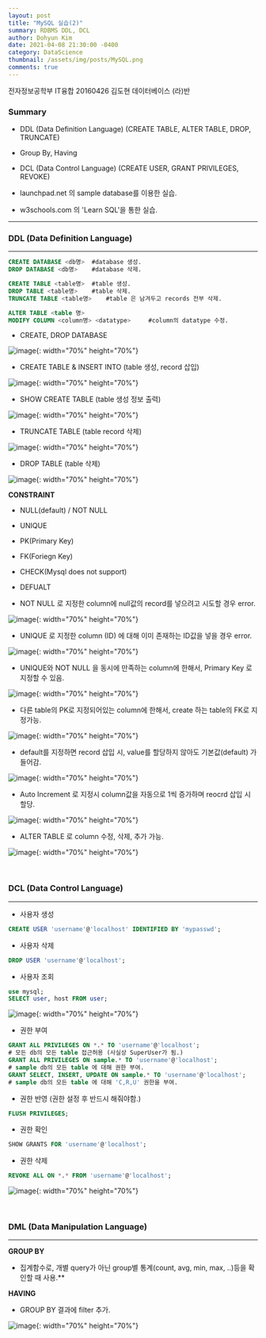 ```yaml
---
layout: post
title: "MySQL 실습(2)"
summary: RDBMS DDL, DCL
author: Dohyun Kim
date: 2021-04-08 21:30:00 -0400
category: DataScience
thumbnail: /assets/img/posts/MySQL.png
comments: true
---
```


전자정보공학부 IT융합
20160426 김도현
데이터베이스 (라)반

### Summary


- DDL (Data Definition Language) (CREATE TABLE, ALTER TABLE, DROP, TRUNCATE)

- Group By, Having

- DCL (Data Control Language) (CREATE USER, GRANT PRIVILEGES, REVOKE)

- launchpad.net 의 sample database를 이용한 실습.

- w3schools.com 의 'Learn SQL'을 통한 실습.

---


### DDL (Data Definition Language)
---

```sql
CREATE DATABASE <db명>  #database 생성.
DROP DATABASE <db명>    #database 삭제.

CREATE TABLE <table명>  #table 생성.
DROP TABLE <table명>    #table 삭제.
TRUNCATE TABLE <table명>    #table 은 남겨두고 records 전부 삭제.

ALTER TABLE <table 명>
MODIFY COLUMN <column명> <datatype>     #column의 datatype 수정.
```

- CREATE, DROP DATABASE

![image](https://user-images.githubusercontent.com/72643027/113972380-7f57fb00-9875-11eb-8389-b7075311377e.png){: width="70%" height="70%"}

- CREATE TABLE & INSERT INTO (table 생성, record 삽입)

![image](https://user-images.githubusercontent.com/72643027/113973544-749e6580-9877-11eb-8d1c-bafd89329095.png){: width="70%" height="70%"}

- SHOW CREATE TABLE (table 생성 정보 출력)

![image](https://user-images.githubusercontent.com/72643027/113973698-b16a5c80-9877-11eb-8874-696ab9b47685.png){: width="70%" height="70%"}

- TRUNCATE TABLE (table record 삭제)

![image](https://user-images.githubusercontent.com/72643027/113974073-4705ec00-9878-11eb-931f-9b38a4fec000.png){: width="70%" height="70%"}

- DROP TABLE (table 삭제)

![image](https://user-images.githubusercontent.com/72643027/113974425-df03d580-9878-11eb-8f00-39652837f145.png){: width="70%" height="70%"}

**CONSTRAINT**
- NULL(default) / NOT NULL  
- UNIQUE
- PK(Primary Key)
- FK(Foriegn Key)
- CHECK(Mysql does not support)
- DEFUALT

- NOT NULL 로 지정한 column에 null값의 record를 넣으려고 시도할 경우 error.

![image](https://user-images.githubusercontent.com/72643027/113975627-c1d00680-987a-11eb-94cb-18207e972ccd.png){: width="70%" height="70%"}

- UNIQUE 로 지정한 column (ID) 에 대해 이미 존재하는 ID값을 넣을 경우 error.

![image](https://user-images.githubusercontent.com/72643027/113975836-16738180-987b-11eb-89c9-0180a9996bbb.png){: width="70%" height="70%"}

- UNIQUE와 NOT NULL 을 동시에 만족하는 column에 한해서, Primary Key 로 지정할 수 있음.

![image](https://user-images.githubusercontent.com/72643027/113976026-55093c00-987b-11eb-83d8-7795d709d899.png){: width="70%" height="70%"}

- 다른 table의 PK로 지정되어있는 column에 한해서, create 하는 table의 FK로 지정가능.

![image](https://user-images.githubusercontent.com/72643027/113976166-a285a900-987b-11eb-8ee6-011979dcee26.png){: width="70%" height="70%"}

- default를 지정하면 record 삽입 시, value를 할당하지 않아도 기본값(default) 가 들어감.

![image](https://user-images.githubusercontent.com/72643027/113976448-2475d200-987c-11eb-8e1f-f2e1349b6375.png){: width="70%" height="70%"}

- Auto Increment 로 지정시 column값을 자동으로 1씩 증가하며 reocrd 삽입 시 할당.

![image](https://user-images.githubusercontent.com/72643027/113976865-a2d27400-987c-11eb-87d9-542b6b647272.png){: width="70%" height="70%"}

- ALTER TABLE 로 column 수정, 삭제, 추가 가능.

![image](https://user-images.githubusercontent.com/72643027/113978024-66077c80-987e-11eb-83f1-48196c830371.png){: width="70%" height="70%"}


<br/>

### DCL (Data Control Language)
---

- 사용자 생성
```sql
CREATE USER 'username'@'localhost' IDENTIFIED BY 'mypasswd';
```

- 사용자 삭제
```sql
DROP USER 'username'@'localhost';
```

- 사용자 조회
```sql
use mysql;
SELECT user, host FROM user;
```

![image](https://user-images.githubusercontent.com/72643027/113978736-42910180-987f-11eb-811f-57183e2fbc8a.png){: width="70%" height="70%"}

- 권한 부여
```sql
GRANT ALL PRIVILEGES ON *.* TO 'username'@'localhost';
# 모든 db의 모든 table 접근허용 (사실상 SuperUser가 됨.)
GRANT ALL PRIVILEGES ON sample.* TO 'username'@'localhost';  
# sample db의 모든 table 에 대해 권한 부여.
GRANT SELECT, INSERT, UPDATE ON sample.* TO 'username'@'localhost';  
# sample db의 모든 table 에 대해 'C,R,U' 권한을 부여.
```

- 권한 반영 (권한 설정 후 반드시 해줘야함.)
```sql
FLUSH PRIVILEGES;
```

- 권한 확인
```sql
SHOW GRANTS FOR 'username'@'localhost';
```

- 권한 삭제
```sql
REVOKE ALL ON *.* FROM 'username'@'localhost';
```

![image](https://user-images.githubusercontent.com/72643027/113981769-01025580-9883-11eb-9b09-09cdbcbd4120.png){: width="70%" height="70%"}

<br/>

### DML (Data Manipulation Language)
---

**GROUP BY**
- 집계함수로, 개별 query가 아닌 group별 통계(count, avg, min, max, ..)등을 확인할 때 사용.**

**HAVING**
- GROUP BY 결과에 filter 추가.

![image](https://user-images.githubusercontent.com/72643027/113982239-7a01ad00-9883-11eb-9251-7c89305812f8.png){: width="70%" height="70%"}

